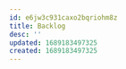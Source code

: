 ```yaml
---
id: e6jw3c931caxo2bqriohm8z
title: Backlog
desc: ''
updated: 1689183497325
created: 1689183497325
---
```

